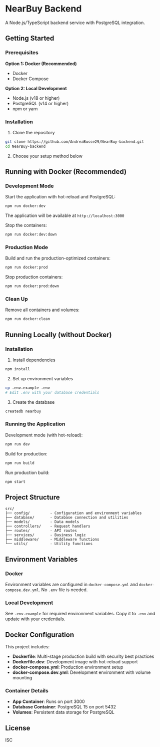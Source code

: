 # NearBuy Backend

A Node.js/TypeScript backend service with PostgreSQL integration.

## Getting Started

### Prerequisites

**Option 1: Docker (Recommended)**
- Docker
- Docker Compose

**Option 2: Local Development**
- Node.js (v18 or higher)
- PostgreSQL (v14 or higher)
- npm or yarn

### Installation

1. Clone the repository
```bash
git clone https://github.com/AndreaBusse29/NearBuy-backend.git
cd NearBuy-backend
```

2. Choose your setup method below

## Running with Docker (Recommended)

### Development Mode
Start the application with hot-reload and PostgreSQL:
```bash
npm run docker:dev
```

The application will be available at `http://localhost:3000`

Stop the containers:
```bash
npm run docker:dev:down
```

### Production Mode
Build and run the production-optimized containers:
```bash
npm run docker:prod
```

Stop production containers:
```bash
npm run docker:prod:down
```

### Clean Up
Remove all containers and volumes:
```bash
npm run docker:clean
```

## Running Locally (without Docker)

### Installation
1. Install dependencies
```bash
npm install
```

2. Set up environment variables
```bash
cp .env.example .env
# Edit .env with your database credentials
```

3. Create the database
```bash
createdb nearbuy
```

### Running the Application

Development mode (with hot-reload):
```bash
npm run dev
```

Build for production:
```bash
npm run build
```

Run production build:
```bash
npm start
```

## Project Structure

```
src/
├── config/         - Configuration and environment variables
├── database/       - Database connection and utilities
├── models/         - Data models
├── controllers/    - Request handlers
├── routes/         - API routes
├── services/       - Business logic
├── middleware/     - Middleware functions
└── utils/          - Utility functions
```

## Environment Variables

### Docker
Environment variables are configured in `docker-compose.yml` and `docker-compose.dev.yml`. No `.env` file is needed.

### Local Development
See `.env.example` for required environment variables. Copy it to `.env` and update with your credentials.

## Docker Configuration

This project includes:
- **Dockerfile**: Multi-stage production build with security best practices
- **Dockerfile.dev**: Development image with hot-reload support
- **docker-compose.yml**: Production environment setup
- **docker-compose.dev.yml**: Development environment with volume mounting

### Container Details
- **App Container**: Runs on port 3000
- **Database Container**: PostgreSQL 15 on port 5432
- **Volumes**: Persistent data storage for PostgreSQL

## License

ISC
